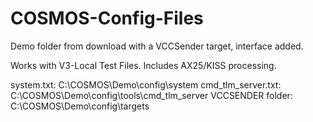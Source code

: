 # COSMOS-Config-Files
Demo folder from download with a VCCSender target, interface added.

Works with V3-Local Test Files.
Includes AX25/KISS processing.

system.txt: C:\COSMOS\Demo\config\system
cmd_tlm_server.txt: C:\COSMOS\Demo\config\tools\cmd_tlm_server
VCCSENDER folder: C:\COSMOS\Demo\config\targets
